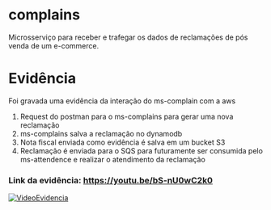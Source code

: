 # complains
Microsserviço para receber e trafegar os dados de reclamações de pós venda de um e-commerce. 


# Evidência

Foi gravada uma evidência da interação do ms-complain com a aws
1. Request do postman para o ms-complains para gerar uma nova reclamação
2. ms-complains salva a reclamação no dynamodb
3. Nota fiscal enviada como evidência é salva em um bucket S3
4. Reclamação é enviada para o SQS para futuramente ser consumida pelo ms-attendence e realizar o atendimento da reclamação

### Link da evidência: https://youtu.be/bS-nU0wC2k0
[![VideoEvidencia](https://img.youtube.com/vi/bS-nU0wC2k0/0.jpg)](https://youtu.be/bS-nU0wC2k0 "Video do funcionamento")
